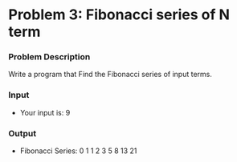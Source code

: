 # Problem 3: Fibonacci series of N term

### Problem Description

Write a program that Find the Fibonacci series of input terms.

### Input

- Your input is: 9

### Output

- Fibonacci Series: 0 1 1 2 3 5 8 13 21
